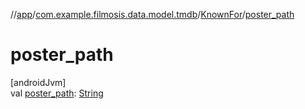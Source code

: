 //[app](../../../index.md)/[com.example.filmosis.data.model.tmdb](../index.md)/[KnownFor](index.md)/[poster_path](poster_path.md)

# poster_path

[androidJvm]\
val [poster_path](poster_path.md): [String](https://kotlinlang.org/api/latest/jvm/stdlib/kotlin/-string/index.html)
